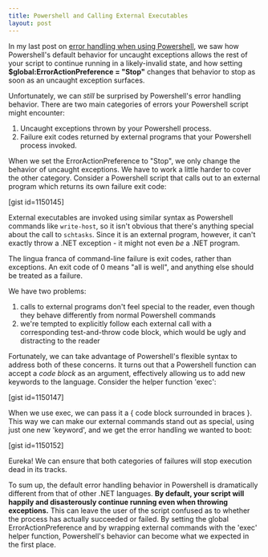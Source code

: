 ```yaml
---
title: Powershell and Calling External Executables
layout: post
---
```


In my last post on <a href="http://www.headspring.com/2011/08/avoiding-on-error-resume-next-when-using-powershell">error handling when using Powershell</a>, we saw how Powershell's default behavior for uncaught exceptions allows the rest of your script to continue running in a likely-invalid state, and how setting <strong>$global:ErrorActionPreference = "Stop"</strong> changes that behavior to stop as soon as an uncaught exception surfaces.

Unfortunately, we can <em>still</em> be surprised by Powershell's error handling behavior. There are two main categories of errors your Powershell script might encounter:
<ol>
	<li>Uncaught exceptions thrown by your Powershell process.</li>
	<li>Failure exit codes returned by external programs that your Powershell process invoked.<!--more--></li>
</ol>
When we set the ErrorActionPreference to "Stop", we only change the behavior of uncaught exceptions. We have to work a little harder to cover the other category. Consider a Powershell script that calls out to an external program which returns its own failure exit code:

[gist id=1150145]

External executables are invoked using similar syntax as Powershell commands like <code>write-host</code>, so it isn't obvious that there's anything special about the call to <code>schtasks</code>. Since it is an external program, however, it can't exactly throw a .NET exception - it might not even <em>be</em> a .NET program.

The lingua franca of command-line failure is exit codes, rather than exceptions. An exit code of 0 means "all is well", and anything else should be treated as a failure.

We have two problems:
<ol>
	<li>calls to external programs don't feel special to the reader, even though they behave differently from normal Powershell commands</li>
	<li>we're tempted to explicitly follow each external call with a corresponding test-and-throw code block, which would be ugly and distracting to the reader</li>
</ol>
Fortunately, we can take advantage of Powershell's flexible syntax to address both of these concerns. It turns out that a Powershell function can accept a <em>code block</em> as an argument, effectively allowing us to add new keywords to the language. Consider the helper function 'exec':

[gist id=1150147]

When we use exec, we can pass it a { code block surrounded in braces }. This way we can make our external commands stand out as special, using just one new 'keyword', and we get the error handling we wanted to boot:

[gist id=1150152]

Eureka! We can ensure that both categories of failures will stop execution dead in its tracks.

To sum up, the default error handling behavior in Powershell is dramatically different from that of other .NET languages. <strong>By default, your script will happily and disasterously continue running even when throwing exceptions.</strong> This can leave the user of the script confused as to whether the process has actually succeeded or failed. By setting the global ErrorActionPreference and by wrapping external commands with the 'exec' helper function, Powershell's behavior can become what we expected in the first place.